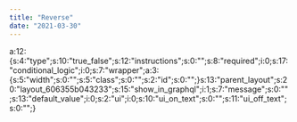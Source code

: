 ```yaml
---
title: "Reverse"
date: "2021-03-30"
---
```


a:12:{s:4:"type";s:10:"true\_false";s:12:"instructions";s:0:"";s:8:"required";i:0;s:17:"conditional\_logic";i:0;s:7:"wrapper";a:3:{s:5:"width";s:0:"";s:5:"class";s:0:"";s:2:"id";s:0:"";}s:13:"parent\_layout";s:20:"layout\_606355b043233";s:15:"show\_in\_graphql";i:1;s:7:"message";s:0:"";s:13:"default\_value";i:0;s:2:"ui";i:0;s:10:"ui\_on\_text";s:0:"";s:11:"ui\_off\_text";s:0:"";}
